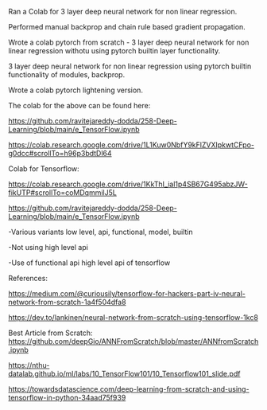 Ran a Colab for 3 layer deep neural network for non linear regression.

Performed manual backprop and chain rule based gradient propagation.

Wrote a colab pytorch from scratch - 3 layer deep neural network for non linear regression withotu using pytorch builtin layer functionality.

3 layer deep neural network for non linear regression using pytorch builtin functionality of modules, backprop.

Wrote a colab pytorch lightening version.

The colab for the above can be found here:

https://github.com/ravitejareddy-dodda/258-Deep-Learning/blob/main/e_TensorFlow.ipynb

https://colab.research.google.com/drive/1L1Kuw0NbfY9kFlZVXIpkwtCFpo-g0dcc#scrollTo=h96p3bdtDl64


Colab for Tensorflow: 

https://colab.research.google.com/drive/1KkThI_ial1p4SB67G495abzJW-fikUTP#scrollTo=coMDqmmilJ5L

https://github.com/ravitejareddy-dodda/258-Deep-Learning/blob/main/e_TensorFlow.ipynb

-Various variants low level, api, functional, model, builtin

-Not using high level api

-Use of functional api high level api  of tensorflow

References: 

https://medium.com/@curiousily/tensorflow-for-hackers-part-iv-neural-network-from-scratch-1a4f504dfa8

https://dev.to/lankinen/neural-network-from-scratch-using-tensorflow-1kc8

Best Article from Scratch: https://github.com/deepGio/ANNFromScratch/blob/master/ANNfromScratch.ipynb

https://nthu-datalab.github.io/ml/labs/10_TensorFlow101/10_Tensorflow101_slide.pdf

https://towardsdatascience.com/deep-learning-from-scratch-and-using-tensorflow-in-python-34aad75f939
